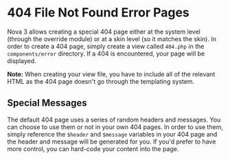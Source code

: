 # 404 File Not Found Error Pages

Nova 3 allows creating a special 404 page either at the system level (through the override module) or at a skin level (so it matches the skin). In order to create a 404 page, simply create a view called `404.php` in the `components/error` directory. If a 404 is encountered, your page will be displayed.

__Note:__ When creating your view file, you have to include all of the relevant HTML as the 404 page doesn't go through the templating system.

## Special Messages

The default 404 page uses a series of random headers and messages. You can choose to use them or not in your own 404 pages. In order to use them, simply reference the `$header` and `$message` variables in your 404 page and the header and message will be generated for you. If you'd prefer to have more control, you can hard-code your content into the page.